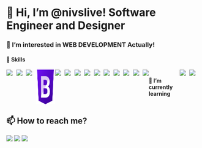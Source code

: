  <h1> 👋 Hi, I’m @nivslive! Software Engineer and Designer </h1>



<h3> 👀 I’m interested in  WEB DEVELOPMENT Actually!  </h3> 
 
<h4> 🌱 Skills </h4>
<div style="display:flex">
<img src="https://seeklogo.com/images/H/html5-logo-EF92D240D7-seeklogo.com.png" width="50"> <img src="https://seeklogo.com/images/C/css-3-logo-AF06D75231-seeklogo.com.png" width="50">    <img src="https://seeklogo.com/images/J/javascript-logo-E967E87D74-seeklogo.com.png" width="50">  <img src="https://raw.githubusercontent.com/themedotid/bootstrap-icon/HEAD/docs/bootstrap-icon-css.png" width="50"> <img src="https://www.php.net/images/logos/new-php-logo.svg" width="50"> 
<img src="https://cdn.jsdelivr.net/gh/devicons/devicon/icons/python/python-original-wordmark.svg"  width="50"/>
  <img src="https://w7.pngwing.com/pngs/18/497/png-transparent-black-and-blue-atom-icon-screenshot-react-javascript-responsive-web-design-github-angularjs-github-logo-electric-blue-signage.png" width="50"> <img src="https://cdn.iconscout.com/icon/free/png-256/laravel-226015.png" width="50">
<img src="https://cdn.jsdelivr.net/gh/devicons/devicon/icons/nextjs/nextjs-original.svg" width="50"//>
<img src="https://cdn.jsdelivr.net/gh/devicons/devicon/icons/vuejs/vuejs-original.svg" width="50"//>
<img src="https://cdn.jsdelivr.net/gh/devicons/devicon/icons/nuxtjs/nuxtjs-original.svg" width="50"//>
<img src="https://cdn.jsdelivr.net/gh/devicons/devicon/icons/django/django-plain-wordmark.svg" width="50"//>
<img src="https://cdn.jsdelivr.net/gh/devicons/devicon/icons/docker/docker-original-wordmark.svg" width="50"/>
<img src="https://cdn.jsdelivr.net/gh/devicons/devicon/icons/linux/linux-original.svg" />

<h4> 🌱 I’m currently learning </h4>
<img src="https://cdn.jsdelivr.net/gh/devicons/devicon/icons/typescript/typescript-original.svg" width="50"/>
<img src="https://cdn.jsdelivr.net/gh/devicons/devicon/icons/nestjs/nestjs-plain.svg" width="50"//>

</div>



<h2> 📫 How to reach me? </h2>

<a href="https://instagram.com/nivslive"><img src="https://seeklogo.com/images/I/instagram-new-2016-logo-D9D42A0AD4-seeklogo.com.png" width="50"></a>
<a href="https://www.linkedin.com/in/nivanjr
"> <img src="https://seeklogo.com/images/L/linkedin-new-2020-logo-E14A5D55ED-seeklogo.com.png" width="50"></a>
<a href="https://api.whatsapp.com/send?phone=555511974885114&text=Numero%20do%20Nivan%20Junior!%20(Ou%20Nivs%20para%20os%20mais%20pr%C3%B3ximos)."><img src="https://seeklogo.com/images/W/whatsapp-icon-logo-BDC0A8063B-seeklogo.com.png" width="50px"></img></a>



<!---
nivslive/nivslive is a ✨ special ✨ repository because its `README.md` (this file) appears on your GitHub profile.
You can click the Preview link to take a look at your changes.
--->
